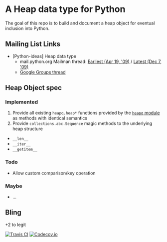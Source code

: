 # A Heap data type for Python

The goal of this repo is to build and document a heap object for eventual inclusion into Python.

## Mailing List Links

* [Python-ideas] Heap data type
  * mail.python.org Mailman thread: [Earliest (Apr 19, '09)][mailman-first] / [Latest (Dec 7, '09)][mailman-last]
  * [Google Groups thread][goog-groups]

## Heap Object spec

### Implemented
1. Provide all existing `heapq.heap*` functions provided by the [`heapq` module][heapq-py] as methods with identical semantics
2. Provide `collections.abc.Sequence` magic methods to the underlying heap structure
  * `__len__`
  * `__iter__`
  * `__getitem__`

### Todo
* Allow custom comparison/key operation

### Maybe
* ...

## Bling

+2 to legit

[![Travis CI][travis-badge]][travis-link]
[![Codecov.io][codecov-badge]][codecov-link]

[heapq-py]: https://docs.python.org/3/library/heapq.html
[goog-groups]: https://groups.google.com/d/topic/python-ideas/cLIAhBbQ8xA/discussion
[mailman-first]: https://mail.python.org/pipermail/python-ideas/2009-April/004173.html
[mailman-last]: https://mail.python.org/pipermail/python-ideas/2009-December/006634.html

[codecov-badge]: https://img.shields.io/codecov/c/github/nicktimko/heapo.svg?maxAge=2592000?style=flat-square
[codecov-link]: https://codecov.io/gh/nicktimko/heapo

[travis-badge]: https://img.shields.io/travis/nicktimko/heapo.svg?maxAge=2592000?style=flat-square
[travis-link]: https://travis-ci.org/nicktimko/heapo
